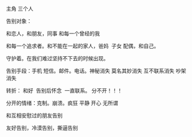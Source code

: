 主角 三个人


告别对象：


和恋人，和朋友，同事 和每一个曾经的我


和每一个追求者。和不能在一起的家人，爸妈  子女 配偶，和自己。


守护着。在我们难过坚持不下去的时候出现。


告别手段：手机 短信。邮件。电话。神秘消失 莫名其妙消失 互不联系消失 吵架消失 

转折： 和好  告别后怀念  一直联系。 分不开！！！


分开的情绪：克制。崩溃。疯狂 平静 开心 无所谓


和互相安慰过的朋友告别

友好告别，冷漠告别，撕逼告别
